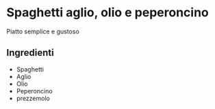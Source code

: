 # Spaghetti aglio, olio e peperoncino

Piatto semplice e gustoso
## Ingredienti
* Spaghetti
* Aglio
* Olio
* Peperoncino
* prezzemolo

